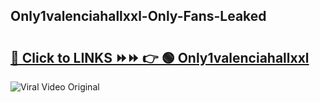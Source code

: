 
 ## Only1valenciahallxxl-Only-Fans-Leaked

# <h2><a href="https://clipsfans.com/Only1valenciahallxxl&ref=git">🔗 Click to LINKS ⏩⏩ 👉 🟢 Only1valenciahallxxl </a></h2>

<a href="https://clipsfans.com/Only1valenciahallxxl&ref=git" rel="nofollow" data-target="animated-image.originalLink"><img src="https://i.ibb.co.com/xMMVF88/686577567.gif" alt="Viral Video Original" style="max-width: 100%; display: inline-block;" data-target="animated-image.originalImage"></a>
